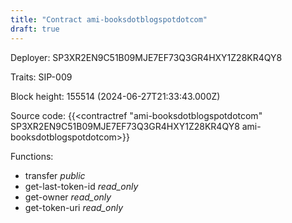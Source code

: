 ```yaml
---
title: "Contract ami-booksdotblogspotdotcom"
draft: true
---
```

Deployer: SP3XR2EN9C51B09MJE7EF73Q3GR4HXY1Z28KR4QY8

Traits:
SIP-009 



Block height: 155514 (2024-06-27T21:33:43.000Z)

Source code: {{<contractref "ami-booksdotblogspotdotcom" SP3XR2EN9C51B09MJE7EF73Q3GR4HXY1Z28KR4QY8 ami-booksdotblogspotdotcom>}}

Functions:

* transfer _public_
* get-last-token-id _read_only_
* get-owner _read_only_
* get-token-uri _read_only_
